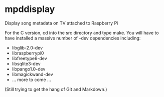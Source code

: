mpddisplay
==========

Display song metadata on TV attached to Raspberry Pi

For the C version, cd into the src directory and type make. You will
have to have installed a massive number of -dev dependencies including:

* libglib-2.0-dev
* libraspberrypi0
* libfreetype6-dev
* libsqlite3-dev
* libpango1.0-dev
* libmagickwand-dev
* ... more to come ...

(Still trying to get the hang of Git and Markdown.)
